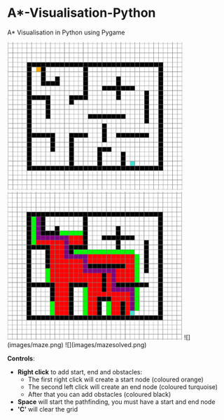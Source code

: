 # A*-Visualisation-Python
A* Visualisation in Python using Pygame

<img src="images/maze.png" width = "400">
<img src="images/mazesolved.png" width = "400">
![](images/maze.png)
![](images/mazesolved.png)

**Controls**:
- **Right click** to add start, end and obstacles:
  - The first right click will create a start node (coloured orange)
  - The second left click will create an end node (coloured turquoise)
  - After that you can add obstacles (coloured black)
- **Space** will start the pathfinding, you must have a start and end node
- **'C'** will clear the grid
